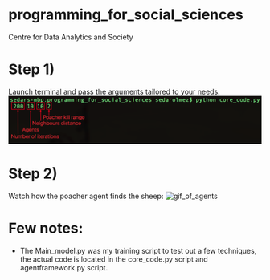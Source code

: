 # programming_for_social_sciences
Centre for Data Analytics and Society

# Step 1)
Launch terminal and pass the arguments tailored to your needs:
![terminal_image](terminal.png)

# Step 2)
Watch how the poacher agent finds the sheep: 
![gif_of_agents](execution.gif)

# Few notes:
- The Main_model.py was my training script to test out a few techniques, the actual code is located in the core_code.py script and agentframework.py script.
